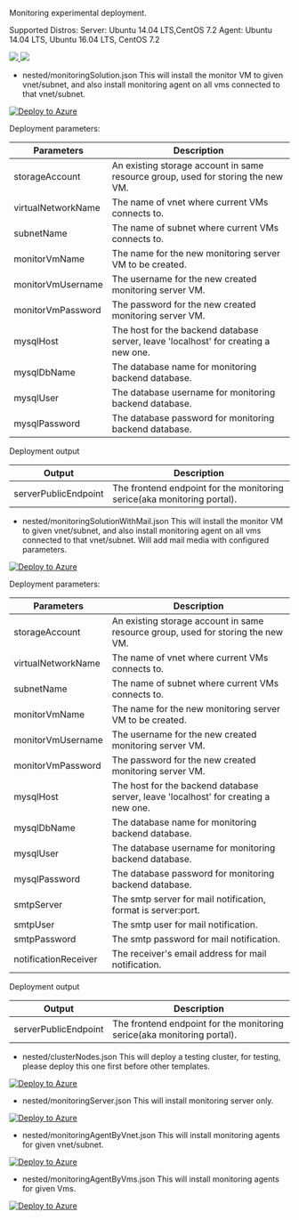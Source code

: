 Monitoring experimental deployment.

Supported Distros: 
Server: Ubuntu 14.04 LTS,CentOS 7.2
Agent: Ubuntu 14.04 LTS, Ubuntu 16.04 LTS, CentOS 7.2

<a href="https://portal.azure.com/#create/Microsoft.Template/uri/https%3A%2F%2Fraw.githubusercontent.com%2Fkarataliu%2Fmonicake%2Fmaster%2Fazuredeploy.json" target="_blank">
    <img src="http://azuredeploy.net/deploybutton.png"/>
</a>
<a href="http://armviz.io/#/?load=https%3A%2F%2Fraw.githubusercontent.com%2Fkarataliu%2Fmonicake%2Fmaster%2Fazuredeploy.json" target="_blank">
    <img src="http://armviz.io/visualizebutton.png"/>
</a>

- nested/monitoringSolution.json
This will install the monitor VM to given vnet/subnet, and also install monitoring agent on all vms connected to that vnet/subnet.

[![Deploy to Azure](http://azuredeploy.net/deploybutton.png)](https://portal.azure.com/#create/Microsoft.Template/uri/https%3A%2F%2Fraw.githubusercontent.com%2Fkarataliu%2Fmonicake%2Fmaster%2Fnested%2FmonitoringSolution.json)


Deployment parameters:

| Parameters            | Description                                                                           |
| -------------         | -------------                                                                         |
| storageAccount        | An existing storage account in same resource group, used for storing the new VM.      |
| virtualNetworkName    | The name of vnet where current VMs connects to.                                       |
| subnetName            | The name of subnet where current VMs connects to.                                     |
| monitorVmName         | The name for the new monitoring server VM to be created.                              |
| monitorVmUsername     | The username for the new created monitoring server VM.                                |
| monitorVmPassword     | The password for the new created monitoring server VM.                                |
| mysqlHost             | The host for the backend database server, leave 'localhost' for creating a new one.   |
| mysqlDbName           | The database name for monitoring backend database.                                    |
| mysqlUser             | The database username for monitoring backend database.                                |
| mysqlPassword         | The database password for monitoring backend database.                                |

Deployment output

| Output                | Description                                                                       |
| -------------         | -------------                                                                     |
| serverPublicEndpoint  | The frontend endpoint for the monitoring serice(aka monitoring portal).           |


- nested/monitoringSolutionWithMail.json
This will install the monitor VM to given vnet/subnet, and also install monitoring agent on all vms connected to that vnet/subnet. Will add mail media with configured parameters.

[![Deploy to Azure](http://azuredeploy.net/deploybutton.png)](https://portal.azure.com/#create/Microsoft.Template/uri/https%3A%2F%2Fraw.githubusercontent.com%2Fkarataliu%2Fmonicake%2Fmaster%2Fnested%2FmonitoringSolutionWithMail.json)

Deployment parameters:

| Parameters            | Description                                                                           |
| -------------         | -------------                                                                         |
| storageAccount        | An existing storage account in same resource group, used for storing the new VM.      |
| virtualNetworkName    | The name of vnet where current VMs connects to.                                       |
| subnetName            | The name of subnet where current VMs connects to.                                     |
| monitorVmName         | The name for the new monitoring server VM to be created.                              |
| monitorVmUsername     | The username for the new created monitoring server VM.                                |
| monitorVmPassword     | The password for the new created monitoring server VM.                                |
| mysqlHost             | The host for the backend database server, leave 'localhost' for creating a new one.   |
| mysqlDbName           | The database name for monitoring backend database.                                    |
| mysqlUser             | The database username for monitoring backend database.                                |
| mysqlPassword         | The database password for monitoring backend database.                                |
| smtpServer            | The smtp server for mail notification, format is server:port.                         |
| smtpUser              | The smtp user for mail notification.                                                  |
| smtpPassword          | The smtp password for mail notification.                                              |
| notificationReceiver  | The receiver's email address for mail notification.                                   |

Deployment output

| Output                | Description                                                                       |
| -------------         | -------------                                                                     |
| serverPublicEndpoint  | The frontend endpoint for the monitoring serice(aka monitoring portal).           |

- nested/clusterNodes.json
This will deploy a testing cluster, for testing, please deploy this one first before other templates.

[![Deploy to Azure](http://azuredeploy.net/deploybutton.png)](https://portal.azure.com/#create/Microsoft.Template/uri/https%3A%2F%2Fraw.githubusercontent.com%2Fkarataliu%2Fmonicake%2Fmaster%2Fnested%2FclusterNodes.json)

- nested/monitoringServer.json
This will install monitoring server only.

[![Deploy to Azure](http://azuredeploy.net/deploybutton.png)](https://portal.azure.com/#create/Microsoft.Template/uri/https%3A%2F%2Fraw.githubusercontent.com%2Fkarataliu%2Fmonicake%2Fmaster%2Fnested%2FmonitoringServer.json)

- nested/monitoringAgentByVnet.json
This will install monitoring agents for given vnet/subnet.

[![Deploy to Azure](http://azuredeploy.net/deploybutton.png)](https://portal.azure.com/#create/Microsoft.Template/uri/https%3A%2F%2Fraw.githubusercontent.com%2Fkarataliu%2Fmonicake%2Fmaster%2Fnested%2FmonitoringAgentByVnet.json)

- nested/monitoringAgentByVms.json
This will install monitoring agents for given Vms.

[![Deploy to Azure](http://azuredeploy.net/deploybutton.png)](https://portal.azure.com/#create/Microsoft.Template/uri/https%3A%2F%2Fraw.githubusercontent.com%2Fkarataliu%2Fmonicake%2Fmaster%2Fnested%2FmonitoringAgentByVms.json)




